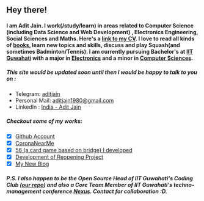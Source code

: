 ## Hey there!
#### I am Adit Jain. I work(/study/learn) in areas related to Computer Science (including Data Science and Web Development) , Electronics Engineering, Social Sciences and Maths. Here's a  [link to my CV](https://docs.google.com/document/d/1dcmPbqKfTH2quXaWyJ6TVIee_BzMtYSlm8lYsROeZFc). I love to read all kinds of [books](https://docs.google.com/spreadsheets/d/1MjaHnDybAhPPjJOqcVM-cTij-4azN-dEXVDsHA-Q5mY/edit?usp=sharing), learn new topics and skills, discuss and play Squash(and sometimes Badminton/Tennis). I am currently pursuing Bachelor's at [IIT Guwahati](https://www.iitg.ac.in) with a major in [Electronics](https://www.iitg.ac.in/acad/CourseStructure/Btech2018/ECE.htm) and a minor in [Computer Sciences](https://www.iitg.ac.in/cse/cseminorcourses/).

##### This site would be updated soon until then I would be happy to talk to you on :
- Telegram: [aditjain](https://t.me/aditjain)
- Personal Mail: [aditjain1980@gmail.com](mailto:aditjain1980@gmail.com)
- LinkedIn : [India - Adit Jain](https://www.linkedin.com/in/adit-jain/)

##### Checkout some of my works:
- [x] [Github Account](https://github.com/aditj)
- [x] [CoronaNearMe](http://coronanearme.com)
- [x] [56 (a card game based on bridge) I developed](https://bridgem.herokuapp.com)
- [x] [Development of Reopening Project](https://dalek2point3.github.io/reopen-website/)
- [x] [My New Blog](https://github.com/aditj/aditj.github.io/wiki)

##### P.S. I also happen to be the Open Source Head of IIT Guwahati's Coding Club ([our repo](https://github.com/Coding-Club-IITG)) and also a Core Team Member of IIT Guwahati's techno-management conference [Nexus](https://www.techniche.org/nexus). Contact for collaboration :D. 



